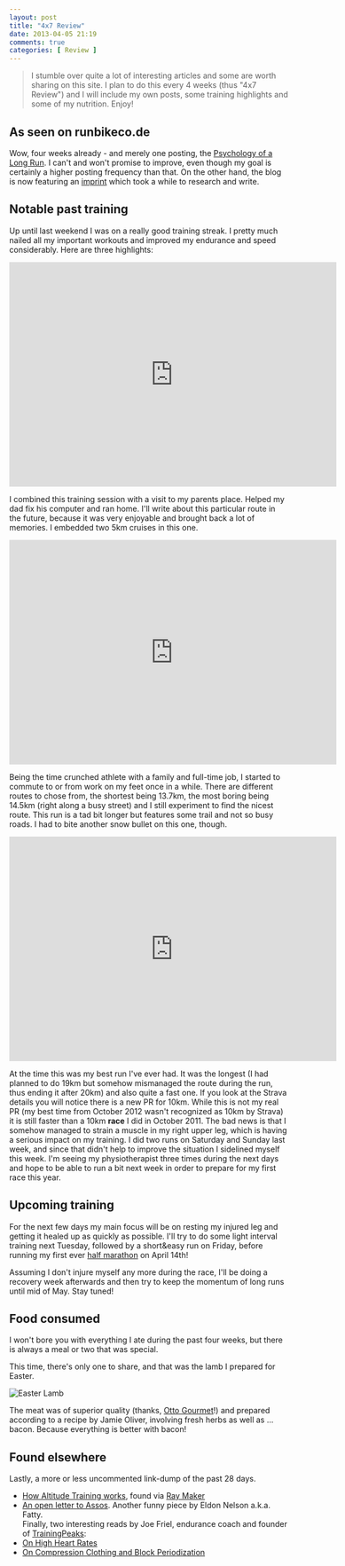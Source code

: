 ```yaml
---
layout: post
title: "4x7 Review"
date: 2013-04-05 21:19
comments: true
categories: [ Review ]
---
```


> I stumble over quite a lot of interesting articles and some are worth sharing
> on this site. I plan to do this every 4 weeks (thus "4x7 Review") and I will
> include my own posts, some training highlights and some of my nutrition. Enjoy!

## As seen on runbikeco.de
Wow, four weeks already - and merely one posting, the 
[Psychology of a Long Run](http://blog.runbikeco.de/blog/2013/03/08/psychology-of-a-long-run/).
I can't and won't promise to improve, even though my goal is certainly a higher
posting frequency than that. On the other hand, the blog is now featuring an [imprint](http://blog.runbikeco.de/imprint/)
which took a while to research and write.

## Notable past training
Up until last weekend I was on a really good training streak. I pretty much nailed all
my important workouts and improved my endurance and speed considerably. Here are
three highlights:

<iframe height='405' width='590' frameborder='0' allowtransparency='true' scrolling='no' src='http://app.strava.com/activities/44258572/embed/737b60e4c9ad34412e9dc16e830abde3ae3de03e'></iframe>

I combined this training session with a visit to my parents place. Helped my dad fix his computer and ran home. I'll write
about this particular route in the future, because it was very enjoyable and brought back a lot of memories. I embedded
two 5km cruises in this one.

<iframe height='405' width='590' frameborder='0' allowtransparency='true' scrolling='no' src='http://app.strava.com/activities/45260786/embed/d4e268bb4af78643fa3e56e2bfe06ca4214834c7'></iframe>

Being the time crunched athlete with a family and full-time job, I started to commute to or from work on
my feet once in a while. There are different routes to chose from, the shortest being 13.7km, the most boring
being 14.5km (right along a busy street) and I still experiment to find the nicest route. This run is a tad 
bit longer but features some trail and not so busy roads. I had to bite another snow bullet on this one, though.

<iframe height='405' width='590' frameborder='0' allowtransparency='true' scrolling='no' src='http://app.strava.com/activities/46053374/embed/fd4ad272943264026f3d5d8c0f23f8b9fe159352'></iframe>

At the time this was my best run I've ever had. It was the longest (I had planned to do 19km but somehow mismanaged
the route during the run, thus ending it after 20km) and also quite a fast one. If you look at the Strava details you will
notice there is a new PR for 10km. While this is not my real PR (my best time from October 2012 wasn't recognized as 10km by Strava)
it is still faster than a 10km **race** I did in October 2011. The bad news is that I somehow managed to strain a muscle in my
right upper leg, which is having a serious impact on my training. I did two runs on Saturday and Sunday last week, and since that
didn't help to improve the situation I sidelined myself this week. I'm seeing
my physiotherapist three times during the next days and hope to be able to run
a bit next week in order to prepare for my first race this year.

## Upcoming training
For the next few days my main focus will be on resting my injured leg and getting it healed up as quickly as
possible. I'll try to do some light interval training next Tuesday, followed by a short&easy run on Friday,
before running my first ever [half marathon](http://www.vienna-marathon.com/) on April 14th!

Assuming I don't injure myself any more during the race, I'll be doing a recovery week afterwards and then try to keep
the momentum of long runs until mid of May. Stay tuned!

## Food consumed
I won't bore you with everything I ate during the past four weeks, but there is always a meal or two that
was special.

This time, there's only one to share, and that was the lamb I prepared for Easter.

<img src="http://assets.runbikeco.de/easter-lamb.jpg" alt="Easter Lamb"/>

The meat was of superior quality (thanks, [Otto Gourmet](http://www.otto-gourmet.de/)!) and prepared according
to a recipe by Jamie Oliver, involving fresh herbs as well as ... bacon. Because everything is better with bacon!

## Found elsewhere
Lastly, a more or less uncommented link-dump of the past 28 days.

* [How Altitude Training works](http://www.cyclingtips.com.au/2013/03/explaining-the-science-of-altitude-training/),  found via [Ray Maker](http://www.dcrainmaker.com)
* [An open letter to Assos](http://www.fatcyclist.com/2013/03/05/level-13-an-open-letter-to-assos/). Another funny piece by Eldon Nelson a.k.a. Fatty.  
Finally, two interesting reads by Joe Friel, endurance coach and founder of [TrainingPeaks](http://www.trainingpeaks.com):
* [On High Heart Rates](http://www.joefrielsblog.com/2011/03/high-heart-rate-questions.html)
* [On Compression Clothing and Block Periodization](http://www.joefrielsblog.com/2013/04/updates-on-compression-clothing-and-block-periodization.html)
